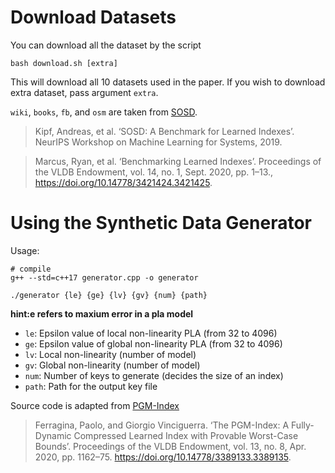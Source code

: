 # Download Datasets
You can download all the dataset by the script
```
bash download.sh [extra]
```
This will download all 10 datasets used in the paper. If you wish to download extra dataset, pass argument `extra`.

`wiki`, `books`, `fb`, and `osm` are taken from [SOSD](https://github.com/learnedsystems/SOSD).
> Kipf, Andreas, et al. ‘SOSD: A Benchmark for Learned Indexes’. NeurIPS Workshop on Machine Learning for Systems, 2019.

> Marcus, Ryan, et al. ‘Benchmarking Learned Indexes’. Proceedings of the VLDB Endowment, vol. 14, no. 1, Sept. 2020, pp. 1–13., https://doi.org/10.14778/3421424.3421425.

# Using the Synthetic Data Generator
Usage:
```
# compile
g++ --std=c++17 generator.cpp -o generator

./generator {le} {ge} {lv} {gv} {num} {path}
```
**hint:e refers to maxium error in a pla model**
- `le`: Epsilon value of local non-linearity PLA (from 32 to 4096)
- `ge`: Epsilon value of global non-linearity PLA (from 32 to 4096)
- `lv`: Local non-linearity (number of model)
- `gv`: Global non-linearity (number of model)
- `num`: Number of keys to generate (decides the size of an index)
- `path`: Path for the output key file

Source code is adapted from [PGM-Index](https://pgm.di.unipi.it)
> Ferragina, Paolo, and Giorgio Vinciguerra. ‘The PGM-Index: A Fully-Dynamic Compressed Learned Index with Provable Worst-Case Bounds’. Proceedings of the VLDB Endowment, vol. 13, no. 8, Apr. 2020, pp. 1162–75. https://doi.org/10.14778/3389133.3389135.
